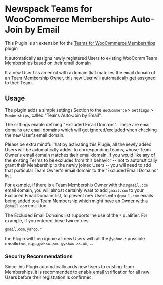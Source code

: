 # Newspack Teams for WooCommerce Memberships Auto-Join by Email

This Plugin is an extension for the [Teams for WooCommerce Memberships](https://woocommerce.com/products/teams-woocommerce-memberships/) plugin.

It automatically assigns newly registered Users to existing WooComm Team Memberships based on their email domain.

If a new User has an email with a domain that matches the email domain of an Team Membership Owner, this new User will automatically get assigned to their Team.

## Usage

The plugin adds a simple settings Section to the `WooCommerce` > `Settings` > `Memberships`, called "Teams Auto-Join by Email".

The settings enable defining "Excluded Email Domains". These are email domains are email domains which will get ignored/excluded when checking the new User's email domain. 

Please be extra mindful that by activating this Plugin, all the newly added Users will be automatically added to corresponding Teams, whose Team Owner's email domain matches their email domain. If you would like any of the existing Teams to be excluded from this behavior -- not to automatically grant their Membership to the newly joined Users -- you will need to add that particular Team Owner's email domain to the "Excluded Email Domains" list.  

For example, if there is a Team Membership Owner with the `@gmail.com` email domain, you will almost certainly want to add `gmail.com` to your Excluded Email Domains list, to prevent new Users with `@gmail.com` emails being added to a Team Membership which might have an Owner with a `@gmail.com` email too.

The Excluded Email Domains list supports the use of the `*` qualifier. For example, if you entered these two entries:

```
gmail.com,yahoo.*
```

the Plugin will then ignore all new Users with all the `@yahoo.*` possible emails too, e.g. `@yahoo.com`, `@yahoo.co.uk`, ...

### Security Recommendations

Since this Plugin automatically adds new Users to existing Team Memberships, it is recommended to enable email verification for all new Users before their registration is confirmed.